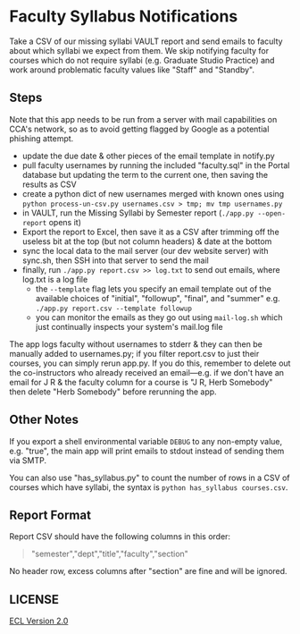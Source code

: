 # Faculty Syllabus Notifications

Take a CSV of our missing syllabi VAULT report and send emails to faculty about which syllabi we expect from them. We skip notifying faculty for courses which do not require syllabi (e.g. Graduate Studio Practice) and work around problematic faculty values like "Staff" and "Standby".

## Steps

Note that this app needs to be run from a server with mail capabilities on CCA's network, so as to avoid getting flagged by Google as a potential phishing attempt.

- update the due date & other pieces of the email template in notify.py
- pull faculty usernames by running the included "faculty.sql" in the Portal database but updating the term to the current one, then saving the results as CSV
- create a python dict of new usernames merged with known ones using `python process-un-csv.py usernames.csv > tmp; mv tmp usernames.py`
- in VAULT, run the Missing Syllabi by Semester report (`./app.py --open-report` opens it)
- Export the report to Excel, then save it as a CSV after trimming off the useless bit at the top (but not column headers) & date at the bottom
- sync the local data to the mail server (our dev website server) with sync.sh, then SSH into that server to send the mail
- finally, run `./app.py report.csv >> log.txt` to send out emails, where log.txt is a log file
    + the `--template` flag lets you specify an email template out of the available choices of "initial", "followup", "final", and "summer" e.g. `./app.py report.csv --template followup`
    + you can monitor the emails as they go out using `mail-log.sh` which just continually inspects your system's mail.log file

The app logs faculty without usernames to stderr & they can then be manually added to usernames.py; if you filter report.csv to just their courses, you can simply rerun app.py. If you do this, remember to delete out the co-instructors who already received an email—e.g. if we don't have an email for J R & the faculty column for a course is "J R, Herb Somebody" then delete "Herb Somebody" before rerunning the app.

## Other Notes

If you export a shell environmental variable `DEBUG` to any non-empty value, e.g. "true", the main app will print emails to stdout instead of sending them via SMTP.

You can also use "has_syllabus.py" to count the number of rows in a CSV of courses which have syllabi, the syntax is `python has_syllabus courses.csv`.

## Report Format

Report CSV should have the following columns in this order:

> "semester","dept","title","faculty","section"

No header row, excess columns after "section" are fine and will be ignored.

## LICENSE

[ECL Version 2.0](https://opensource.org/licenses/ECL-2.0)
